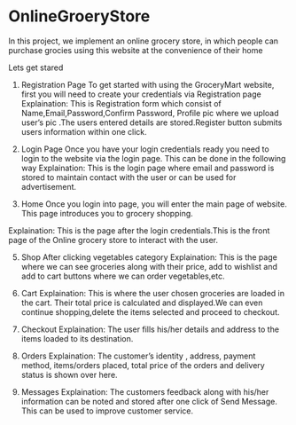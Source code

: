 # OnlineGroeryStore
In this project, we implement an online grocery store, in which people can purchase grocies using this website at the convenience of their home

Lets get stared
1. Registration Page
To get started with using the GroceryMart website, first you will need to create your credentials via Registration page
Explaination: This is Registration form which consist of Name,Email,Password,Confirm Password, Profile pic where we upload user’s pic .The users entered details are stored.Register button submits users information within one click.

2. Login Page
Once you have your login credentials ready you need to login to the website via the login page.
This can be done in the following way
Explaination:
This is the login page where email and password is stored to maintain contact with the user or can be used for advertisement.

4. Home
Once you login into page, you will enter the main page of website. This page introduces you to grocery shopping.

Explaination: This is the page after the login credentials.This is the front page of the Online grocery store to interact with the user.

5. Shop
After clicking vegetables category
Explaination: This is the page where we can see groceries along with their price, add to wishlist and add to cart buttons where we can order vegetables,etc.

6. Cart
Explaination: This is where the user chosen groceries are loaded in the cart. Their total price is calculated and displayed.We can even continue shopping,delete the items selected and proceed to checkout.

7. Checkout
Explaination:
The user fills his/her details and address to the items loaded to its destination.
8. Orders
Explaination: The customer’s identity , address, payment method, items/orders placed, total price of the orders and delivery status is shown over here.

9. Messages
Explaination: The customers feedback along with his/her information can be noted and stored after one click of Send Message. This can be used to improve customer service.
